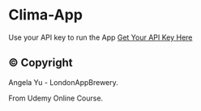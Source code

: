 # Clima-App
Use your API key to run the App
[Get Your API Key Here](https://openweathermap.org/)

## © Copyright
Angela Yu - LondonAppBrewery.

From Udemy Online Course.


